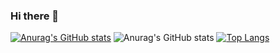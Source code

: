 ### Hi there 👋

<!--
**Loensh/Loensh** is a ✨ _special_ ✨ repository because its `README.md` (this file) appears on your GitHub profile.

Here are some ideas to get you started:

- 🔭 I’m currently working on ...
- 🌱 I’m currently learning ...
- 👯 I’m looking to collaborate on ...
- 🤔 I’m looking for help with ...
- 💬 Ask me about ...
- 📫 How to reach me: ...
- 😄 Pronouns: ...
- ⚡ Fun fact: ...
-->


[![Anurag's GitHub stats](https://github-readme-stats.vercel.app/api?username=loensh)](https://github.com/anuraghazra/github-readme-stats)
![Anurag's GitHub stats](https://github-readme-stats.vercel.app/api?username=loensh&show_icons=true&theme=prussian)
[![Top Langs](https://github-readme-stats.vercel.app/api/top-langs/?username=loensh)](https://github.com/anuraghazra/github-readme-stats)
